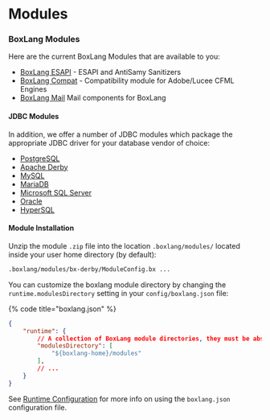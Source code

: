 # Modules

### BoxLang Modules

Here are the current BoxLang Modules that are available to you:

* [BoxLang ESAPI](https://ortus-temp.s3.amazonaws.com/boxlang-modules/bx-esapi/bx-esapi-1.0.0.zip) - ESAPI and AntiSamy Sanitizers
* [BoxLang Compat](https://ortus-temp.s3.amazonaws.com/boxlang-modules/bx-compat/bx-compat-1.0.0.zip) - Compatibility module for Adobe/Lucee CFML Engines
* [BoxLang Mail](https://ortus-temp.s3.amazonaws.com/boxlang-modules/bx-mail/bx-mail-1.0.0.zip) Mail components for BoxLang

#### JDBC Modules

In addition, we offer a number of JDBC modules which package the appropriate JDBC driver for your database vendor of choice:

* [PostgreSQL](https://ortus-temp.s3.amazonaws.com/boxlang-modules/bx-postgresql/bx-postgresql-1.0.0.zip)
* [Apache Derby](https://ortus-temp.s3.amazonaws.com/boxlang-modules/bx-derby/bx-derby-1.0.0.zip)
* [MySQL](https://ortus-temp.s3.amazonaws.com/boxlang-modules/bx-mysql/bx-mysql-1.0.0.zip)
* [MariaDB](https://ortus-temp.s3.amazonaws.com/boxlang-modules/bx-mariadb/bx-mariadb-1.0.0.zip)
* [Microsoft SQL Server](https://ortus-temp.s3.amazonaws.com/boxlang-modules/bx-mssql/bx-mssql-1.0.0.zip)
* [Oracle](https://ortus-temp.s3.amazonaws.com/boxlang-modules/bx-oracle/bx-oracle-1.0.0.zip)
* [HyperSQL](https://ortus-temp.s3.amazonaws.com/boxlang-modules/bx-hypersql/bx-hypersql-1.0.0.zip)

#### Module Installation

Unzip the module `.zip` file into the location `.boxlang/modules/` located inside your user home directory (by default):

```bash
.boxlang/modules/bx-derby/ModuleConfig.bx ...
```

You can customize the boxlang module directory by changing the `runtime.modulesDirectory` setting in your `config/boxlang.json` file:

{% code title="boxlang.json" %}
```json
{
	"runtime": {
		// A collection of BoxLang module directories, they must be absolute paths
		"modulesDirectory": [
			"${boxlang-home}/modules"
		],
		// ...
	}
}
```

See [Runtime Configuration](configuration.md) for more info on using the `boxlang.json` configuration file.